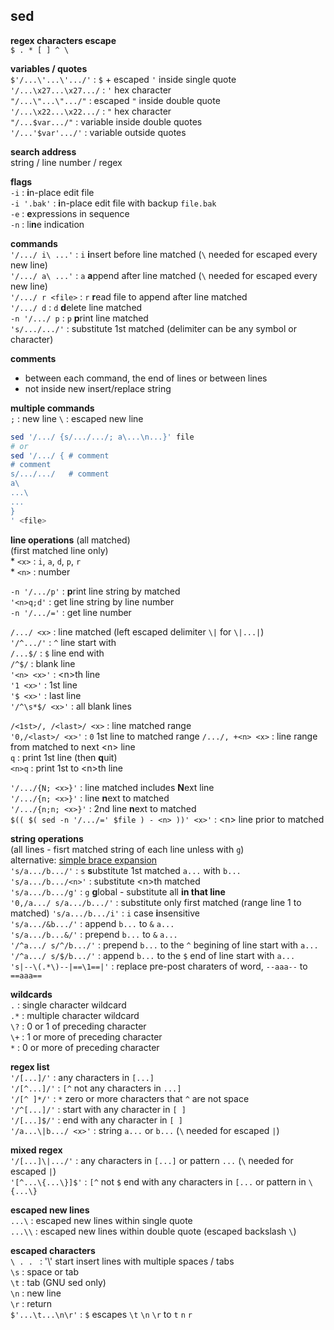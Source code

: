sed
---
**regex characters escape**  
`$ . * [ ] ^ \`   

**variables / quotes**  
`$'/...\'...\'.../'` : `$` + escaped `'` inside single quote  
`'/...\x27...\x27.../` : `'` hex character  
`"/...\"...\".../"` : escaped `"` inside double quote  
`'/...\x22...\x22.../` : `"` hex character  
`"/...$var.../"` : variable inside double quotes  
`'/...'$var'.../'` : variable outside quotes  

**search address**  
string / line number / regex  

**flags**  
`-i` : **i**n-place edit file  
`-i '.bak'` : **i**n-place edit file with backup `file.bak`  
`-e` : **e**xpressions in sequence  
`-n` : li**n**e indication  

**commands**  
`'/.../ i\ ...'` : `i` **i**nsert before line matched (`\` needed for escaped every new line)  
`'/.../ a\ ...'` : `a` **a**ppend after line matched (`\` needed for escaped every new line)  
`'/.../ r <file>` : `r` **r**ead file to append after line matched  
`'/.../ d` : `d` **d**elete line matched  
`-n '/.../ p` : `p` **p**rint line matched  
`'s/.../.../'` : substitute 1st matched (delimiter can be any symbol or character)  

**comments**  
- between each command, the end of lines or between lines
- not inside new insert/replace string  

**multiple commands**  
`;` : new line
`\` : escaped new line  
```sh
sed '/.../ {s/.../.../; a\...\n...}' file
# or
sed '/.../ { # comment
# comment
s/.../.../   # comment
a\
...\
...
}
' <file>
``` 

**line operations** (all matched)  
(first matched line only)  
\* `<x>` : `i`, `a`, `d`, `p`, `r`  
\* `<n>` : number  

`-n '/.../p'` : **p**rint line string by matched  
`'<n>q;d'` : get line string by line number  
`-n '/.../='` : get line number 

`/.../ <x>` : line matched (left escaped delimiter `\|` for `\|...|`)  
`'/^.../'` : `^` line start with  
`/...$/` : `$` line end with  
`/^$/` : blank line  
`'<n> <x>'` : \<n\>th line  
`'1 <x>'` : 1st line  
`'$ <x>'` : last line  
`'/^\s*$/ <x>'` : all blank lines  

`/<1st>/, /<last>/ <x>` : line matched range  
`'0,/<last>/ <x>'` : `0` 1st line to matched range
`/.../, +<n> <x>` : line range from matched to next \<n\> line  
`q` : print 1st line (then **q**uit)  
`<n>q` : print 1st to \<n\>th line  
  
`'/.../{N; <x>}'` : line matched includes **N**ext line  
`'/.../{n; <x>}'` : line **n**ext to matched  
`'/.../{n;n; <x>}'` : 2nd line **n**ext to matched  
`$(( $( sed -n '/.../=' $file ) - <n> ))' <x>'` : \<n\> line prior to matched  

**string operations**  
(all lines - fisrt matched string of each line unless with `g`)  
alternative: [simple brace expansion](https://github.com/rern/tips/blob/master/bash/string_extract_edit.md)  
`'s/a.../b.../'` : `s` **s**ubstitute 1st matched `a...` with `b...`  
`'s/a.../b.../<n>'` : substitute \<n\>th matched   
`'s/a.../b.../g'` : `g` **g**lobal - substitute all **in that line**  
`'0,/a.../ s/a.../b.../'` : substitute only first matched (range line 1 to matched)
`'s/a.../b.../i'` : `i` case **i**nsensitive  
`'s/a.../&b.../'` : append `b...` to `&` `a...`  
`'s/a.../b...&/'` : prepend `b...` to `&` `a...`  
`'/^a.../ s/^/b.../'` : prepend `b...` to the `^` begining of line start with `a...`  
`'/^a.../ s/$/b.../'` : append `b...` to the `$` end of line start with `a...`  
`'s|--\(.*\)--|==\1==|'` : replace pre-post charaters of word, `--aaa--` to `==aaa==`  

**wildcards**  
`.` : single character wildcard  
`.*` : multiple character wildcard  
`\?` : 0 or 1 of preceding character  
`\+` : 1 or more of preceding character  
`*` : 0 or more of preceding character  

**regex list**  
`'/[...]/'` : any characters in `[...]`  
`'/[^...]/'` : `[^` not any characters in `...]`  
`'/[^ ]*/'` : `*` zero or more characters that `^` are not space  
`'/^[...]/'` : start with any character in `[ ]`  
`'/[...]$/'` : end with any character in `[ ]`  
`'/a...\|b.../ <x>'` : string `a...` or `b...` (`\` needed for escaped `|`)  

**mixed regex**  
`'/[...]\|.../'` : any characters in `[...]` or pattern `...` (`\` needed for escaped `|`)  
`'[^...\{...\}]$'` : `[^` not `$` end with any characters in `[...` or pattern in `\{...\}`

**escaped new lines**  
`...\` : escaped new lines within single quote  
`...\\` : escaped new lines within double quote (escaped backslash `\`)  

**escaped characters**  
`\ . . ` : '\\' start insert lines with multiple spaces / tabs  
`\s` : space or tab  
`\t` : tab (GNU sed only)  
`\n` : new line  
`\r` : return  
`$'...\t...\n\r'` : `$` escapes `\t` `\n` `\r` to  `t` `n` `r`    
